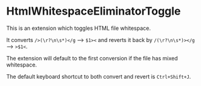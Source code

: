 # HtmlWhitespaceEliminatorToggle
This is an extension which toggles HTML file whitespace.

It converts
`/>(\r?\n\s*)</g` --> `$1><`
and reverts it back by
`/(\r?\n\s*)></g` --> `>$1<`.

The extension will default to the first conversion if the file has mixed whitespace.

The default keyboard shortcut to both convert and revert is
`Ctrl+Shift+J`.